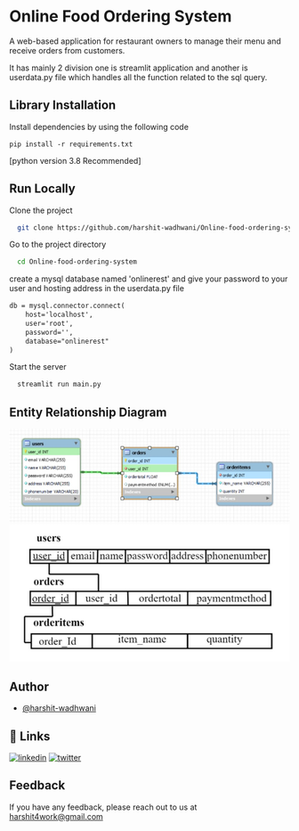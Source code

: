 
# Online Food Ordering System 

A web-based application for restaurant owners to manage their menu and receive orders from customers.

It has mainly 2 division one is streamlit application and another is userdata.py file which handles all the function related to the sql query.

## Library Installation

Install dependencies by using the following code 

```
pip install -r requirements.txt
```
[python version 3.8 Recommended]

    
## Run Locally

Clone the project

```bash
  git clone https://github.com/harshit-wadhwani/Online-food-ordering-system.git
```

Go to the project directory

```bash
  cd Online-food-ordering-system
```

create a mysql database named 'onlinerest' and give your password to your user and hosting address in the userdata.py file 
```
db = mysql.connector.connect(
    host='localhost',
    user='root',
    password='',
    database="onlinerest"
)

```

Start the server

```bash
  streamlit run main.py
```


## Entity Relationship Diagram  
![App Screenshot](images/er.jpg)
![App Screenshot](images/er2.jpg)

## Author

- [@harshit-wadhwani](https://github.com/harshit-wadhwani)

## 🔗 Links
[![linkedin](https://img.shields.io/badge/linkedin-0A66C2?style=for-the-badge&logo=linkedin&logoColor=white)](https://www.linkedin.com/in/harshitwadhwani/)
[![twitter](https://img.shields.io/badge/twitter-1DA1F2?style=for-the-badge&logo=twitter&logoColor=white)](https://twitter.com/akadaemonium_)

## Feedback

If you have any feedback, please reach out to us at harshit4work@gmail.com